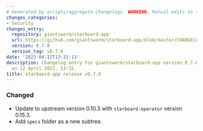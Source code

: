 ```yaml
---
# Generated by scripts/aggregate-changelogs. WARNING: Manual edits to this files will be overwritten.
changes_categories:
- Security
changes_entry:
  repository: giantswarm/starboard-app
  url: https://github.com/giantswarm/starboard-app/blob/master/CHANGELOG.md#070---2022-04-12
  version: 0.7.0
  version_tag: v0.7.0
date: '2022-04-12T13:32:13'
description: Changelog entry for giantswarm/starboard-app version 0.7.0, published
  on 12 April 2022, 13:32.
title: starboard-app release v0.7.0
---
```


### Changed
- Update to upstream version 0.10.3 with `starboard-operator` version 0.15.3.
- Add `specs` folder as a new subtree.
